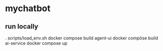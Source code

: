 # mychatbot

## run locally

. scripts/load_env.sh
docker compose build agent-ui
docker compôse build ai-service
docker compose up

